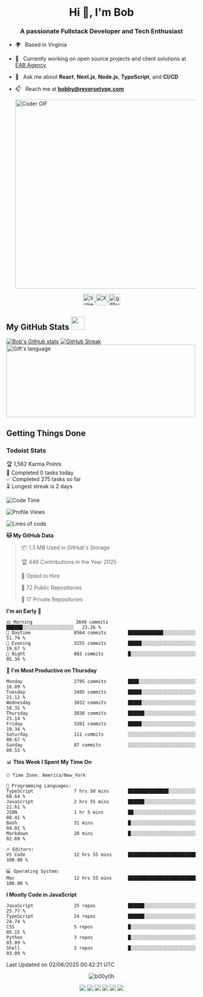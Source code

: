 <!--
**b00y0h/b00y0h** is a ✨ _special_ ✨ repository because its `README.md` appears on your GitHub profile.
-->

<!--
<p align="center"><img src="your-logo-or-image.png" alt="Logo" /></p>
-->
<div>
<h1 align="center">Hi 👋, I'm Bob</h1>
<h3 align="center">A passionate Fullstack Developer and Tech Enthusiast</h3>

-  🌍 &nbsp; Based in Virginia
-  🔭 &nbsp; Currently working on open source projects and client solutions at [EAB Agency](https://github.com/orgs/eab-agency)
-  💬 &nbsp; Ask me about **React**, **Next.js**, **Node.js**, **TypeScript**, and **CI/CD**
-  📫 &nbsp; Reach me at **bobby@reversetype.com**

    <img src="https://media.giphy.com/media/SWoSkN6DxTszqIKEqv/giphy.gif" alt="Coder GIF" width="500">
</div>

<p align="center">
  <a href="https://www.linkedin.com/in/bobbysmith/" target="_blank">
    <img align="center" src="https://cdn.jsdelivr.net/npm/simple-icons@3.0.1/icons/linkedin.svg" alt="linkedin" height="30" width="30" />
  </a>
 <a href="https://x.com/ux_bob" target="_blank">
  <img src="https://cdn.jsdelivr.net/npm/simple-icons@14.13.0/icons/x.svg" alt="X" width="30" height="30" align="center" />
</a>

  <a href="https://github.com/b00y0h" target="_blank">
    <img align="center" src="https://cdn.jsdelivr.net/npm/simple-icons@3.0.1/icons/github.svg" alt="github" height="30" width="30" />
  </a>
</p>

  <!-- GitHub section -->

 ##  My GitHub Stats <img src = "https://i.pinimg.com/originals/65/c4/f4/65c4f452571be1261e9c623f7da488ac.gif" width = 35px> 
   [![Bob's GitHub stats](https://github-readme-stats.vercel.app/api?username=b00y0h)](https://github.com/anuraghazra/github-readme-stats)
    [![GitHub Streak](https://github-readme-streak-stats.herokuapp.com?user=b00y0h&theme=transparent&hide_border=true&exclude_days=Sun%2CSat)](https://git.io/streak-stats)
  <img align="center" src="https://github-readme-stats.vercel.app/api/top-langs?username=b00y0h&langs_count=10&show_icons=true&locale=en&layout=compact&theme=light&hide=roff" alt="Gift's language" height="192px"  width="500px"/>

<!-- GitHub section: END -->

## Getting Things Done

### Todoist Stats

<!-- TODO-IST:START -->
🏆  1,562 Karma Points           
🌸  Completed 0 tasks today           
✅  Completed 275 tasks so far           
⏳  Longest streak is 2 days
<!-- TODO-IST:END -->

<!--START_SECTION:waka-->
![Code Time](http://img.shields.io/badge/Code%20Time-38%20hrs%202%20mins-blue)

![Profile Views](http://img.shields.io/badge/Profile%20Views-5-blue)

![Lines of code](https://img.shields.io/badge/From%20Hello%20World%20I%27ve%20Written-15.8%20million%20lines%20of%20code-blue)

**🐱 My GitHub Data** 

> 📦 1.3 MB Used in GitHub's Storage 
 > 
> 🏆 446 Contributions in the Year 2025
 > 
> 💼 Opted to Hire
 > 
> 📜 72 Public Repositories 
 > 
> 🔑 17 Private Repositories 
 > 
**I'm an Early 🐤** 

```text
🌞 Morning                3849 commits        ██████░░░░░░░░░░░░░░░░░░░   23.26 % 
🌆 Daytime                8564 commits        █████████████░░░░░░░░░░░░   51.74 % 
🌃 Evening                3255 commits        █████░░░░░░░░░░░░░░░░░░░░   19.67 % 
🌙 Night                  883 commits         █░░░░░░░░░░░░░░░░░░░░░░░░   05.34 % 
```
📅 **I'm Most Productive on Thursday** 

```text
Monday                   2795 commits        ████░░░░░░░░░░░░░░░░░░░░░   16.89 % 
Tuesday                  3495 commits        █████░░░░░░░░░░░░░░░░░░░░   21.12 % 
Wednesday                3032 commits        █████░░░░░░░░░░░░░░░░░░░░   18.32 % 
Thursday                 3830 commits        ██████░░░░░░░░░░░░░░░░░░░   23.14 % 
Friday                   3201 commits        █████░░░░░░░░░░░░░░░░░░░░   19.34 % 
Saturday                 111 commits         ░░░░░░░░░░░░░░░░░░░░░░░░░   00.67 % 
Sunday                   87 commits          ░░░░░░░░░░░░░░░░░░░░░░░░░   00.53 % 
```


📊 **This Week I Spent My Time On** 

```text
🕑︎ Time Zone: America/New_York

💬 Programming Languages: 
TypeScript               7 hrs 50 mins       ███████████████░░░░░░░░░░   60.64 % 
JavaScript               2 hrs 55 mins       ██████░░░░░░░░░░░░░░░░░░░   22.61 % 
JSON                     1 hr 5 mins         ██░░░░░░░░░░░░░░░░░░░░░░░   08.41 % 
Bash                     31 mins             █░░░░░░░░░░░░░░░░░░░░░░░░   04.01 % 
Markdown                 20 mins             █░░░░░░░░░░░░░░░░░░░░░░░░   02.69 % 

🔥 Editors: 
VS Code                  12 hrs 55 mins      █████████████████████████   100.00 % 

💻 Operating System: 
Mac                      12 hrs 55 mins      █████████████████████████   100.00 % 
```

**I Mostly Code in JavaScript** 

```text
JavaScript               25 repos            ██████░░░░░░░░░░░░░░░░░░░   25.77 % 
TypeScript               24 repos            ██████░░░░░░░░░░░░░░░░░░░   24.74 % 
CSS                      5 repos             █░░░░░░░░░░░░░░░░░░░░░░░░   05.15 % 
Python                   3 repos             █░░░░░░░░░░░░░░░░░░░░░░░░   03.09 % 
Shell                    3 repos             █░░░░░░░░░░░░░░░░░░░░░░░░   03.09 % 
```




 Last Updated on 02/06/2025 00:42:21 UTC
<!--END_SECTION:waka-->


<p align="center">
  <img src="https://komarev.com/ghpvc/?username=b00y0h&style=flat-square&color=2591F6" alt="b00y0h" />
</p>



<p align="center">
  <img src="https://img.shields.io/badge/next.js-%23000000.svg?&style=for-the-badge&logo=next.js&logoColor=white" />
  <img src="https://img.shields.io/badge/node.js-%2356A546.svg?&style=for-the-badge&logo=nodedotjs&logoColor=white" />
  <img src="https://img.shields.io/badge/typescript-%23007ACC.svg?&style=for-the-badge&logo=typescript&logoColor=white" />
  <img src="https://img.shields.io/badge/javascript-%23323330.svg?&style=for-the-badge&logo=javascript&logoColor=%23F7DF1E" />
  <img src="https://img.shields.io/badge/react-%2361DAFB.svg?&style=for-the-badge&logo=react&logoColor=black" />
  <img src="https://img.shields.io/badge/github-%2312100E.svg?&style=for-the-badge&logo=github&logoColor=white" />
</p>
